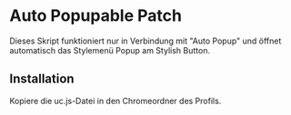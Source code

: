 # Auto Popupable Patch
Dieses Skript funktioniert nur in Verbindung mit  "Auto Popup" und öffnet automatisch das Stylemenü Popup am Stylish Button.

## Installation
Kopiere die uc.js-Datei in den Chromeordner des Profils.